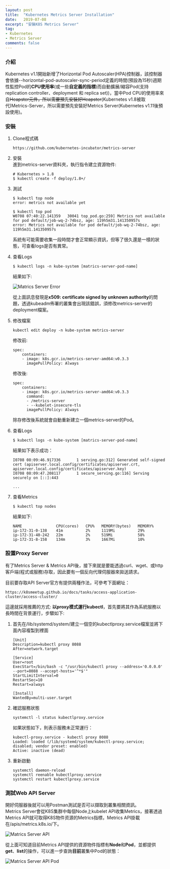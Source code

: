 ```yaml
---
layout: post
title:  "Kubernetes Metrics Server Installation"
date:   2019-07-08
excerpt: "安裝K8S Metrics Server"
tag:
- Kubernetes 
- Metrics Server    
comments: false
---  
```


### 介紹   

Kubernetes v1.1開始新增了Horizontal Pod Autoscaler(HPA)控制器，該控制器會依據--horizontal-pod-autoscaler-sync-period定義的時間(預設為15秒)週期性監控Pod的**CPU使用率**(或一些**自定義的指標**)而自動擴展/縮容Pod(支持 replication controller、deployment 和 replica set))，當中Pod CPU的使用率來自~~Heapster元件，所以需要預先安裝好Heapster~~(Kubernetes v1.8被取代)Metrics-Server，所以需要預先安裝好Metrics Server(Kubernetes v1.11後預設使用)。  

### 安裝  

1. Clone程式碼
    ```
    https://github.com/kubernetes-incubator/metrics-server
    ```
2. 安裝  
    進到metrics-server資料夾，執行指令建立資源物件:   
    ```
    # Kubernetes > 1.8
    $ kubectl create -f deploy/1.8+/
    ```
3. 測試  
    ```
    $ kubectl top node
    error: metrics not available yet
    
    $ kubectl top pod
    W0708 07:40:22.141359   30041 top_pod.go:259] Metrics not available for pod default/job-wq-2-74bsz, age: 119h5m31.141350957s
    error: Metrics not available for pod default/job-wq-2-74bsz, age: 119h5m31.141350957s

    ``` 
    系統有可能需要收集一段時間才會正常顯示資訊，但等了很久還是一樣的狀態，可查看logs是否有異常。  
4. 查看Logs 
    ```
    $ kubectl logs -n kube-system [matrics-server-pod-name]
    ``` 
    結果如下:

    ![Matrics Server Error](https://github.com/kisekitw/kisekitw.github.io/blob/master/assets/img/1080708/matrics-server-error.png?raw=true)   

    從上面訊息發現是**x509: certificate signed by unknown authority**的問題，透過kubeadm佈署的叢集會出現該錯誤，須修改metrics-server的deployment檔案。 
5. 修改檔案
    ```
    kubectl edit deploy -n kube-system metrics-server
    ```
    修改前:   
    ```
    spec:
        containers:
        - image: k8s.gcr.io/metrics-server-amd64:v0.3.3
          imagePullPolicy: Always
    ```
    修改後:    
    ```
    spec:
        containers:
        - image: k8s.gcr.io/metrics-server-amd64:v0.3.3
          command:
          - /metrics-server
          - --kubelet-insecure-tls
          imagePullPolicy: Always
    ```
    除存修改後系統就會自動重新建立一個metrics-server的Pod。  
6. 查看Logs 
    ```
    $ kubectl logs -n kube-system [matrics-server-pod-name]
    ``` 
    結果如下表示成功：
    ```
    I0708 08:09:46.917336       1 serving.go:312] Generated self-signed cert (apiserver.local.config/certificates/apiserver.crt, apiserver.local.config/certificates/apiserver.key)
    I0708 08:09:47.208117       1 secure_serving.go:116] Serving securely on [::]:443  

    ...

    ```
7. 查看Metrics
    ```
    $ kubectl top nodes
    ```
    結果如下:
    ```
    NAME               CPU(cores)   CPU%   MEMORY(bytes)   MEMORY%   
    ip-172-31-0-138    41m          2%     1119Mi          29%       
    ip-172-31-40-242   22m          2%     519Mi           58%       
    ip-172-31-8-158    134m         3%     1667Mi          10%  
    ```

### 設置Proxy Server  
有了Metrics Server & Metrics API後，接下來就是要能透過curl、wget、或http客戶端(程式或服務)存取，因此要有一個反向代理伺服器來拋送請求。  

目前要存取API Server官方有提供兩種作法，可參考下面網址：   
```
https://k8smeetup.github.io/docs/tasks/access-application-cluster/access-cluster/
```
這邊就採用推薦的方式: **以proxy模式運行kubectl**，首先要將其作為系統服務以長時間在背景運行，步驟如下:   

1. 首先在/lib/systemd/system/建立一個空的kubectlproxy.service檔案並將下面內容複製到裡面
    ```
    [Unit]
    Description=kubectl proxy 8088
    After=network.target

    [Service]
    User=root
    ExecStart=/bin/bash -c "/usr/bin/kubectl proxy --address='0.0.0.0' --port=8088 --accept-hosts='^*$'"
    StartLimitInterval=0
    RestartSec=10
    Restart=always

    [Install]
    WantedBy=multi-user.target
    ```
2. 確認服務狀態
    ```
    systemctl -l status kubectlproxy.service
    ```
    如果狀態如下，則表示服務未正常運行：
    ```
    kubectl-proxy.service - kubectl proxy 8088
    Loaded: loaded (/lib/systemd/system/kubectl-proxy.service; disabled; vendor preset: enabled)
    Active: inactive (dead)
    ```   
3. 重新啟動
    ```
    systemctl daemon-reload   
    systemctl reenable kubectlproxy.service   
    systemctl restart kubectlproxy.service
    ```   
### 測試Web API Server  
開好伺服器後就可以用Postman測試是否可以擷取到叢集相關資訊。  
Metrics Server會從K8S集群中每個Node上kubelet API收集Metrics，接著透過Metrics API就可取得K8S物件资源的Metrics指標，Metrics API掛載在/apis/metrics.k8s.io/下。   

![Matrics Server API](https://github.com/kisekitw/kisekitw.github.io/blob/master/assets/img/1080708/MetricsServerWebAPI.png?raw=true)    

從上面可知道目前Metrics API提供的資源物件指標有**Node**和**Pod**，並都提供**get**、**list**的操作，可以進一步查詢**目前**叢集中Pod的狀態：   

![Matrics Server API Pod](https://github.com/kisekitw/kisekitw.github.io/blob/master/assets/img/1080708/PodStatus.png?raw=true)    



